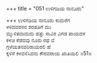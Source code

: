 +++
title = "051 ಉಳಿಗಡಿಯ ನಾನೂರು"

+++
ಉಳಿಗಡಿಯ ನಾನೂರು ಕುದುರೆಗ  
ಳಳಿದವರಸನ ಶರಹತಿಗೆ ಮು  
ಮ್ಮುಳಿತವಾದುದು ಹತ್ತು ಸಾವಿರ ವಿಗಡ ಪಾಯದಳ  
ಕಳಚಿ ಕೆಡೆದವು ನೂರು ರಥ ವೆ  
ಗ್ಗಳೆಯತನವರಿರಾಯರಲಿ ಹೆ  
ಕ್ಕಳಿಸೆ ಕಳವಳಿಸಿದನು ಕೌರವರಾಯ ಖಾತಿಯಲಿ      ॥51॥